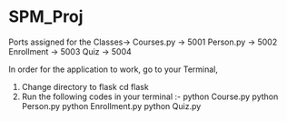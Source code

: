 # SPM_Proj

Ports assigned for the Classes->
Courses.py -> 5001
Person.py -> 5002
Enrollment -> 5003
Quiz -> 5004



In order for the application to work, go to your Terminal, 
1. Change directory to flask 
   cd flask
2. Run the following codes in your terminal :-
    python Course.py
    python Person.py
    python Enrollment.py
    python Quiz.py

